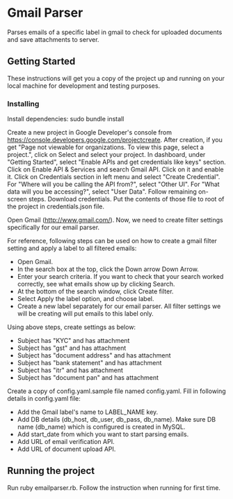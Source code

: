 # Gmail Parser

Parses emails of a specific label in gmail to check for uploaded documents and save attachments to server.

## Getting Started

These instructions will get you a copy of the project up and running on your local machine for development and testing purposes.

### Installing

Install dependencies:
sudo bundle install

Create a new project in Google Developer's console from https://console.developers.google.com/projectcreate.
After creation, if you get "Page not viewable for organizations. To view this page, select a project.", click on Select and select your project.
In dashboard, under "Getting Started", select "Enable APIs and get credentials like keys" section.
Click on Enable API & Services and search Gmail API. Click on it and enable it.
Click on Credentials section in left menu and select "Create Credential". For "Where will you be calling the API from?", select "Other UI". For "What data will you be accessing?", select "User Data". Follow remaining on-screen steps. Download credentials. Put the contents of those file to root of the project in credentials.json file.

Open Gmail (http://www.gmail.com/).
Now, we need to create filter settings specifically for our email parser.

For reference, following steps can be used on how to create a gmail filter setting and apply a label to all filtered emails:
- Open Gmail.
- In the search box at the top, click the Down arrow Down Arrow.
- Enter your search criteria. If you want to check that your search worked correctly, see what emails show up by clicking Search. 
- At the bottom of the search window, click Create filter.
- Select Apply the label option, and choose label.
- Create a new label separately for our email parser. All filter settings we will be creating will put emails to this label only.

Using above steps, create settings as below:
- Subject has "KYC" and has attachment
- Subject has "gst" and has attachment
- Subject has "document address" and has attachment
- Subject has "bank statement" and has attachment
- Subject has "itr" and has attachment
- Subject has "document pan" and has attachment

Create a copy of config.yaml.sample file named config.yaml. Fill in following details in config.yaml file:
- Add the Gmail label's name to LABEL_NAME key.
- Add DB details (db_host, db_user, db_pass, db_name). Make sure DB name (db_name) which is configured is created in MySQL.
- Add start_date from which you want to start parsing emails.
- Add URL of email verification API.
- Add URL of document upload API.


## Running the project

Run ruby emailparser.rb. Follow the instruction when running for first time.

